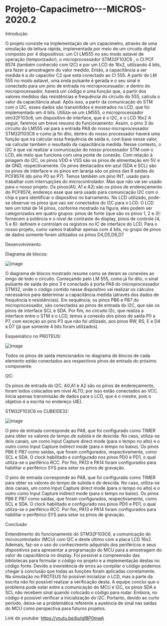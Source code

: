 # Projeto-Capacimetro---MICROS-2020.2

Introdução

O projeto consiste na implementação de um capacimetro, através de uma simulação da leitura rápida, implementada por meio de um circuito digital composto por 4 dispositivos:  um CI LM555 no seu modo astavel de operação (temporizador), o  microprocessador STM32F103C6 , o CI PCF 8574 (também conhecido com I2C) e por um LCD de 16x2, utilizando 4 bits, pra fazer a amostragem do valor medido. Então, a capacitância a ser medida é a do capacitor C2 que está conectado ao CI 555.
A partir do LM 555 no modo astavel, uma onda pulsante é gerada e o seu sinal é conectado para um pino de entrada no microprocessador; e dentro do microprocessador, haverá um código e uma função que, a partir dos valores medidos das resistências e frequência do circuito do 555, calcula o valor da capacitância atual. Após isso, a partir da comunicação do STM com o I2C, esses dados são transmitidos e mostrados no LCD, que foi implementado em 4 bits. 
Utiliza-se um LM555, o microprocessador stm32F103c6, um dispositivo de interface, que é o I2C, e o LCD 16x2  A seguir, faremos um breve resumo do funcionamento. Assim, o pino 3 do circuito do LM555 vai para a entrada PA8 do nosso microprocessador STM32f103C6 e  como já foi dito, dentro do nosso processador haverá uma função que ira calcular essa frequência de saída e, com base nesse valor, vai calcular também o resultado da capacitância medida. 
	Nesse contexto, o I2C é que vai realizar a comunicação do nosso processador STM com o LCD, ele meio que funciona com uma ponte de conexão. Com relação à pinagem do I2C, os pinos VDD e VSS são os pinos de alimentação em 5V e de GND, respectivamente. Os pinos destacados em azul (SDA e SCL) são os pinos de interface e os pinos em laranja são os pinos das 8 saídas do PCF8574 (do pino P0 ao P7). Temos também um pino INT, usado para trabalhar com interrupções do microcontrolador. Mas que não vai ser usado para o nosso projeto. Os pinos(A0, A1 e A2) são os pinos de endereçamento do PCF8574, endereço esse que será usado para comunicação I2C com o chip e para identificar o dispositivo no barramento.
No LCD utilizado, pode-se observar os pinos que vao ser conectados do I2C para o LCD. O LCD tem um total de 14 pinos, conforme mostrado na figura, eles podem ser categorizados em quatro grupos: pinos de fonte (que são os pinos 1, 2 e 3): fornecem a potência e o nível de contraste do display, pinos de controle (4, 5 e 6): definem e controlam os registros no IC de interface do LCD. Para o nosso projeto, como vamos trabalhar apenas com 4 bits, no grupo de pinos de dados somente foram utilizados os pinos D4,D5,D6,D7


Desenvolvimento

Diagrama de blocos:

![image](https://user-images.githubusercontent.com/80993989/114303452-93ce0a80-9aa4-11eb-9429-c8fcd3fa273a.png)



 O diagrama de blocos mostrado resume como se deram as conexões ao longo de todo o circuito. Começando pelo LM 555, como já foi dito, o sinal pulsante de saída do pino 3 é conectado à porta PA8 do microprocessador STM32, onde o código contido nesse dispositivo vai realizar os cálculos necessários para determinar a capacitância medida (através dos dados de frequência e resistências). Em sequência, os pinos PB6 e PB7 do microprocessador, são conectados ao pinos de entrada do I2C, que são os pinos de interface SCL e SDA. Por fim, no circuito I2c, que realiza a interface entre o STM e o LCD, temos a conexão dos pinos de saída P0 a P7, com exceção ao pino P3 que não foi utilizado, aos pinos RW, RS, E e D4 a D7 (já que somente 4 bits foram utilizados).

Esquemático no PROTEUS:

![image](https://user-images.githubusercontent.com/80993989/114303248-8cf2c800-9aa3-11eb-970d-0a7092d5c6af.png)

Todos os pinos de saída mencionados no diagrama de blocos de cada elemento estão conectados aos respectivos pinos de entrada do próximo componente. 

I2C:

Os pinos de entrada do I2C, A0,A1 e A2 são os pinos de endereçamento, foram todos colocados em nível ALTO, por isso estão conectados ao VCC. Inicia apenas transmissão de dados para o LCD, que é o mestre, pois o objetivo é a escrita no endereço (4E).

STM32F103C6 no CUBEIDE32:

![image](https://user-images.githubusercontent.com/80993989/114303285-b4499500-9aa3-11eb-8cdd-391ac67152ff.png)

O pino de entrada corresponde ao PA8, que foi configurado como TIMER para obter os valores do tempo de subida e de descida. No caso, utiliza-se dois canais, um como Input Capture direct mode (para o tempo no alto) e o outro como Input Capture indirect mode (para o tempo no baixo). Os pinos PB6 E PB7 como saídas, que foram configurados, respectivamente, como SCL e SDA. O clock habilitado e configurado nos pinos PD0 e PD1, o qual utiliza-se o periférico RCC. Por fim, PA13 e PA14 foram configurados para habilitar o periférico SYS para setar os pinos de gravação.

O pino de entrada corresponde ao PA8, que foi configurado como TIMER para obter os valores do tempo de subida e de descida. No caso, utiliza-se dois canais, um como Input Capture direct mode (para o tempo no alto) e o outro como Input Capture indirect mode (para o tempo no baixo). Os pinos PB6 E PB7 como saídas, que foram configurados, respectivamente, como SCL e SDA. O clock habilitado e configurado nos pinos PD0 e PD1, o qual utiliza-se o periférico RCC. Por fim, PA13 e PA14 foram configurados para habilitar o periférico SYS para setar os pinos de gravação.


Conclusão

Entendimento do funcionamento do STM32F103C6, a comunicação do microcontrolador (MCU) com I2C e deste último com a placa LCD 16x2. Ademais, faz-se o uso do conhecimento adquirido dos periféricos e seus dispositivos para apresentar a programação do MCU para a amostragem do valor de capacitância no display.
Foi possível a compreensão das bibliotecas para formular o código no projeto e a implementação destas no código fonte. Devido a inexistência de erros ao compilar o código podemos chegar à conclusão que todas as funções foram aplicadas corretamente.
Na simulação no PROTEUS foi possível inicializar o LCD, mas a parte da escrita não foi possível realizar a verificação desta. A equipe conclui que o problema pode estar entre a comunicação do MCU e I2C, os pinos SDA e SCL não recebem sinal quando colocado o código para rodar. Embora, no código é possível verificar a inicialização do I2C. Portanto, devido ao curto período, deixa-se a problemática referente a ausência de sinal nas saídas do MCU como perspectiva para futuros projetos. 

Link do youtube:  https://youtu.be/buIgIBP0mwA
